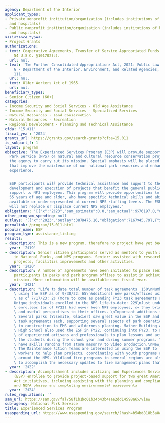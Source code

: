 ```yaml
---
agency: Department of the Interior
applicant_types:
- Private nonprofit institution/organization (includes institutions of higher education
  and hospitals)
- Public nonprofit institution/organization (includes institutions of higher education
  and hospitals)
assistance_types:
- Project Grants
authorizations:
- text: Cooperative Agreements, Transfer of Service Appropriated Funds U.S.C. &sect;
    54 U.S.C. §101702(a).
  url: null
- text: 'The Further Consolidated Appropriations Act, 2021: Public Law 116-260, Division
    G - Department of the Interior, Environment, and Related Agencies, Title I. Section
    111.'
  url: null
- text: Older Workers Act of 1965.
  url: null
beneficiary_types:
- Senior Citizen (60+)
categories:
- Income Security and Social Services - Old Age Assistance
- Income Security and Social Services - Specialized Services
- Natural Resources - Land Conservation
- Natural Resources - Recreation
- Regional Development - Planning and Technical Assistance
cfda: '15.011'
fiscal_year: '2024'
grants_url: https://grants.gov/search-grants?cfda=15.011
is_subpart_f: 1
layout: program
objective: 'The Experienced Services Program (ESP) will provide support to the National
  Park Service (NPS) on natural and cultural resource conservation projects that enable
  the agency to carry out its mission. Special emphasis will be placed on projects
  that improve the maintenance of our national park resources and enhance the visitor
  experience.


  ESP participants will provide technical assistance and support to the NPS in the
  development and execution of projects that benefit the general public and provide
  support to NPS employees. This program will provide opportunities to qualified individuals
  55 years of age and older, who have specific technical skills and abilities not
  available or underrepresented at current NPS staffing levels. The ESP participants
  will not replace or displace current NPS employees.'
obligations: '[{"x":"2023","sam_estimate":0.0,"sam_actual":9576197.0,"usa_spending_actual":9576197.11},{"x":"2024","sam_estimate":0.0,"sam_actual":10579256.0,"usa_spending_actual":10042906.76},{"x":"2025","sam_estimate":0.0,"sam_actual":9000000.0,"usa_spending_actual":382257.0}]'
other_program_spending: null
outlays: '[{"x":"2023","outlay":3878475.16,"obligation":7167945.79},{"x":"2024","outlay":946556.82,"obligation":6143428.0},{"x":"2025","outlay":0.0,"obligation":336265.0}]'
permalink: /program/15.011.html
popular_name: ESP
program_type: assistance_listing
results:
- description: This is a new program, therefore no project have yet been undertaken.
  year: '2019'
- description: Senior citizen participants served as mentors to youth and others working
    in National Parks, and NPS programs. Seniors assisted with research, cataloging
    projects, facilities improvements and other activities.
  year: '2020'
- description: A number of agreements have been initiated to place senior citizen
    participants in parks and park program offices to assist in achieving the NPS
    mission. More information will be available next fiscal year.
  year: '2021'
- description: "Life to date total number of task agreements: 150\nNumber of parks/offices\
    \ using the ESP as of 9/30/22: 65\nAdditional new parks/offices using the ESP\
    \ as of 7/17/23: 20 (more to come as pending FY23 task agreements are awarded)\n\
    Unique individuals enrolled in the NPS life-to-date: 229\nJust under half of our\
    \ enrollees (as of FY22) had never been NPS employees, so they bring interesting\
    \ and useful perspectives to their offices. \nImportant additions to portfolio:\
    \ Several parks (Yosemite, Glacier) saw great value in the ESP and executed 5\
    \ task agreements each, supporting several aspects of park operations, from finance\
    \ to construction to EMS and wilderness planning. Mather Building Arts and Craftsmanship\
    \ High School also used the ESP in FY22, continuing into FY23, to access the skills\
    \ of experienced artisans and professionals to plan lessons and actively teach\
    \ the students during the school year and during summer programs. These enrollees\
    \ have skills ranging from stone masonry to video production.\nNew initiatives:\
    \ The Maintenance Action Teams are interested in using the ESP to leverage experienced\
    \ workers to help plan projects, coordinating with youth programs as necessary,\
    \ around the NPS. Wildland fire programs in several regions are also using ESP\
    \ to accomplish the necessary updates to fire management plans that are due soon."
  year: '2022'
- description: Accomplishment includes utilizing and Experiences Services Program
    (ESP) enrollee to provide project-based support for two great American Outdoor
    Act initiatives, including assisting with the planning and compliance in the pre-NEPA
    and NEPA phases and completing environmental assessments.
  year: '2024'
rules_regulations: ''
sam_url: https://sam.gov/fal/58f1b1bc01b34b43b4eae2dd14598a65/view
sub-agency: National Park Service
title: Experienced Services Program
usaspending_url: https://www.usaspending.gov/search/?hash=b58bd818b5a8a7911214352b551675f9
---
```

